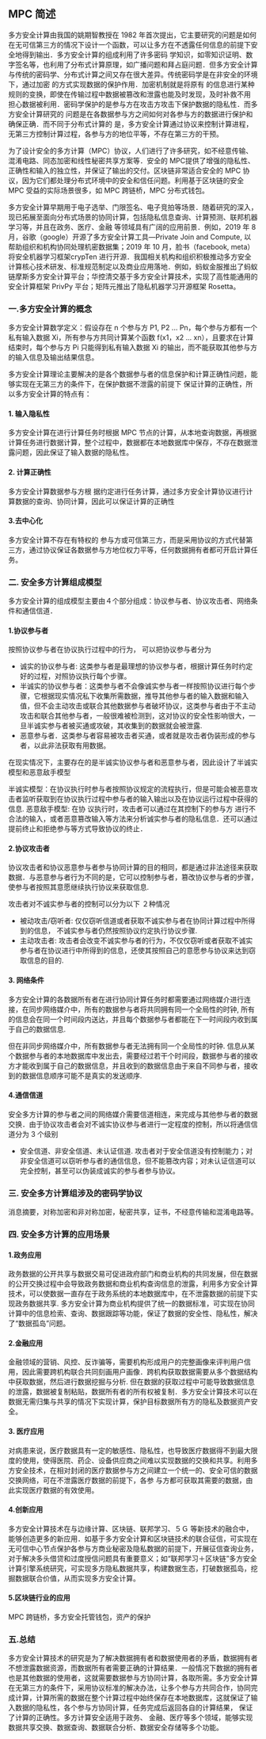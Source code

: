 ## MPC 简述

多方安全计算由我国的姚期智教授在 1982 年首次提出，它主要研究的问题是如何在无可信第三方的情况下设计一个函数，可以让多方在不透露任何信息的前提下安全地得到输出．多方安全计算的组成利用了许多密码 学知识，如零知识证明、数字签名等，也利用了分布式计算原理，如广播问题和拜占庭问题．但多方安全计算与传统的密码学、分布式计算之间又存在很大差异。传统密码学是在非安全的环境下，通过加密 的方式实现数据的保护作用．加密机制就是将原有 的信息进行某种规则的变换，即使在传输过程中数据被篡改和泄露也能及时发现，及时补救不用 担心数据被利用．密码学保护的是参与方在攻击方攻击下保护数据的隐私性．而多方安全计算研究的 问题是在各数据参与方之间如何对各参与方的数据进行保护和确保正确．而不同于分布式计算的 是，多方安全计算通过协议来控制计算进程，无第三方控制计算过程，各参与方的地位平等，不存在第三方的干预。

为了设计安全的多方计算（MPC）协议，人们进行了许多研究，如不经意传输、混淆电路、同态加密和线性秘密共享方案等．安全的 MPC提供了增强的隐私性、正确性和输入的独立性，并保证了输出的交付。区块链非常适合安全的 MPC 协议，因为它们都处理分布式环境中的安全和信任问题。利用基于区块链的安全 MPC 受益的实际场景很多，如 MPC 跨链桥，MPC 分布式钱包。

多方安全计算早期用于电子选举、门限签名、电子竞拍等场景．随着研究的深入，现已拓展至面向分布式场景的协同计算，包括隐私信息查询、计算预测、联邦机器学习等，并且在政务、医疗、金融 等领域具有广阔的应用前景．例如，2019 年 8 月，谷歌（google）开源了多方安全计算工具—Private Join and Compute, 以帮助组织和机构协同处理机密数据集；2019 年 10 月，脸书（facebook, meta）将安全机器学习框架crypTen 进行开源．我国相关机构和组织积极推动多方安全计算核心技术研发、标准规范制定以及商业应用落地．例如，蚂蚁金服推出了蚂蚁链摩斯多方安全计算平台；华控清交基于多方安全计算技术，实现了高性能通用的安全计算框架 PrivPy 平台；矩阵元推出了隐私机器学习开源框架 Rosetta。


### 一.多方安全计算的概念

多方安全计算数学定义：假设存在 n 个参与方 P1, P2 ... Pn，每个参与方都有一个私有输入数据 Xi，所有参与方共同计算某个函数 f(x1，x2 ... xn），且要求在计算结束时，每个参与方 Pi 只能得到私有输入数据 Xi 的输出，而不能获取其他参与方的输入信息及输出结果信息。

多方安全计算理论主要解决的是各个数据参与者的信息保护和计算正确性问题，能够实现在无第三方的条件下，在保护数据不泄露的前提下 保证计算的正确性，所以多方安全计算的特点有：

#### 1. 输入隐私性

多方安全计算在进行计算任务时根据 MPC 节点的计算，从本地查询数据，再根据计算任务进行数据计算，整个过程中，数据都在本地数据库中保存，不存在数据泄露问题，因此保证了输入数据的隐私性。

#### 2. 计算正确性

多方安全计算数据参与方根 据约定进行任务计算，通过多方安全计算协议进行计算数据的查询、协同计算，因此可以保证计算的正确性

#### 3.去中心化

多方安全计算不存在有特权的 参与方或可信第三方，而是采用协议的方式代替第三方，通过协议保证各数据参与方地位权力平等，任何数据拥有者都可开启计算任务。

### 二. 安全多方计算组成模型

多方安全计算的组成模型主要由４个部分组成：协议参与者、协议攻击者、网络条件和通信信道．

#### 1.协议参与者

按照协议参与者在协议执行过程中的行为， 可以把协议参与者分为

- 诚实的协议参与者: 这类参与者是最理想的协议参与者，根据计算任务时约定好的过程，对照协议执行每个步骤。
- 半诚实的协议参与者：这类参与者不会像诚实参与者一样按照协议进行每个步骤，它根据现实情况私下收集所需数据，推导其他参与者的输入数据和输入值，但不会主动攻击或联合其他数据参与者破坏协议，这类参与者由于不主动攻击和联合其他参与者，一般很难被检测到，这对协议的安全性影响很大，一旦半诚实参与者被买通或攻破，其收集到的数据就会被泄露. 
- 恶意参与者．这类参与者容易被攻击者买通，或者就是攻击者伪装形成的参与者，以此非法获取有用数据。

在现实情况下，主要存在的是半诚实协议参与者和恶意参与者，因此设计了半诚实模型和恶意敌手模型

半诚实模型：在协议执行时参与者按照协议规定的流程执行，但是可能会被恶意攻击者监听获取到在协议执行过程中参与者的输入输出以及在协议运行过程中获得的信息.
恶意敌手模型: 在协 议执行时，攻击者可以通过在其控制下的参与方 进行不合法的输入，或者恶意篡改输入等方法来分析诚实参与者的隐私信息．还可以通过提前终止和拒绝参与等方式导致协议的终止．

#### 2.协议攻击者

协议攻击者和协议恶意参与者参与协同计算的目的相同，都是通过非法途径来获取数据．与恶意参与者行为不同的是，它可以控制参与者，篡改协议参与者的步骤，使参与者按照其意愿继续执行协议来获取信息.

攻击者对不诚实参与者的控制可以分为以下 ２种情况
- 被动攻击/窃听者: 仅仅窃听信道或者获取不诚实参与者在协同计算过程中所得到的信息， 不诚实参与者仍然按照协议约定执行协议步骤. 
- 主动攻击者: 攻击者会改变不诚实参与者的行为，不仅仅窃听或者获取不诚实参与者在协议进行中所得到的信息，还使其按照自己的意愿参与协议来达到窃取信息的目的.

#### 3. 网络条件

多方安全计算的各数据所有者在进行协同计算任务时都需要通过网络媒介进行连接，在同步网络媒介中，所有的数据参与者将共同拥有同一个全局性的时钟, 所有的信息会在同一个时间段内送达，并且每个数据参与者都能在下一时间段内收到属于自己的数据信息. 

但在非同步网络媒介中，所有数据参与者无法拥有同一个全局性的时钟. 信息从某个数据参与者的本地数据库中发出去，需要经过若干个时间段，数据参与者的接收方才能收到属于自己的数据信息，并且收到的数据信息由于来自不同参与者，接收到的数据信息顺序可能不是真实的发送顺序.

#### 4.通信信道

安全多方计算的参与者之间的网络媒介需要信道相连，来完成与其他参与者的数据交换．由于协议攻击者会对不诚实协议参与者进行一定程度的控制，所以将通信信道分为 3 个级别

- 安全信道、非安全信道、未认证信道. 攻击者对于安全信道没有控制能力；对非安全信道可以窃听参与者的通信信息，但不能篡改内容；对未认证信道可以完全控制，甚至可以伪装成诚实的参与者参与协议。

### 三. 安全多方计算组涉及的密码学协议

消息摘要，对称加密和非对称加密，秘密共享，证书，不经意传输和混淆电路等。

### 四. 安全多方计算的应用场景

#### 1.政务应用
政务数据的公开共享与数据交易可促进政府部门和商业机构的共同发展，但在数据的公开交换过程中会导致政务数据和商业机构查询信息的泄露，利用多方安全计算技术，可以使数据一直存在于政务系统的本地数据库中，在不泄露数据的前提下实现政务数据共享. 多方安全计算为商业机构提供了统一的数据标准，可实现在协同计算中的信息检索、查询、数据跟踪等功能，保证了数据的安全性、隐私性，解决了“数据孤岛”问题。

#### 2.金融应用

金融领域的营销、风控、反诈骗等，需要机构形成用户的完整画像来评判用户信用，因此需要跨机构联合共同刻画用户画像．跨机构获取数据需要从多个数据结构中获取数据，然后进行数据挖掘与分析. 但在数据的获取过程中可能导致数据信息的泄露，数据被复制粘贴，数据所有者的所有权被复制．多方安全计算技术可以在数据无需归集与共享的情况下实现计算，保护目标数据所有方的隐私及数据资产安全。

#### 3. 医疗应用

对病患来说，医疗数据具有一定的敏感性、隐私性，也导致医疗数据得不到最大限度的使用，使得医院、药企、设备供应商之间难以实现数据的交换和共享。利用多方安全技术，在相对封闭的医疗数据参与方之间建立一个统一的、安全可信的数据交换网络，可在不泄露医疗数据的前提下，各参 与方都可获取其需要的数据，由此实现医疗数据的有效使用。

#### 4.创新应用

多方安全计算技术在与边缘计算、区块链、联邦学习、５Ｇ 等新技术的融合中，能够创造更多的新应用．如基于多方安全计算和区块链技术的联合征信，可实现在无可信中心节点保护各参与方商业秘密及隐私数据的前提下，开展征信查询业务，对于解决多头借贷和过度授信问题具有重要意义；如“联邦学习＋区块链”多方安全计算引擎系统研究，可实现多方隐私数据共享，构建数据生态，打破数据孤岛，挖掘数据联合价值，从而实现多方安全计算。

#### 5.区块链行业的应用

MPC 跨链桥，多方安全托管钱包，资产的保护

### 五.总结

多方安全计算技术的研究是为了解决数据拥有者和数据使用者的矛盾，数据拥有者不想泄露数据资源，而数据所有者需要正确的计算结果．一般情况下数据的拥有者也是其他数据的使用者，这就需要数据参与方协同计算，各取所需。多方安全计算在无第三方的条件下，采用协议标准的解决办法，让多个参与方共同合作，协同完成计算，计算所需的数据在整个计算过程中始终保存在本地数据库，这就保证了输入数据的隐私性，各个参与方协同计算，任务完成后返回各自的计算结果， 保证了计算的正确性。多方计算安全适用于政务、 金融、医疗等多个领域，能够实现数据共享交换、数据查询、数据联合分析、数据安全存储等多个功能。
